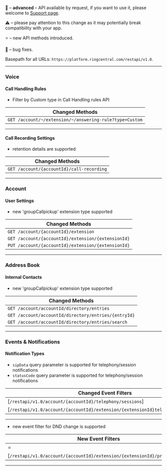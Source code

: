 
🔐 – **advanced** – API available by request, if you want to use it, please welcome to [Support page](https://developers.ringcentral.com/support.html).

⚠️ – please pay attention to this change as it may potentially break compatibility with your app.

⭐️ – new API methods introduced.

🔧 – bug fixes.

Basepath for all URLs: `https://platform.ringcentral.com/restapi/v1.0`.

---

### Voice

#### Call Handling Rules

* Filter by Custom type in Call Handling rules API

|Changed Methods|
|-----------|
| `GET /account/~/extension/~/answering-rule?type=Custom`|

---

#### Call Recording Settings

* retention details are supported

|Changed Methods|
|-----------|
| `GET /account/{accountId}/call-recording`|

---

### Account

#### User Settings

* new 'groupCallpickup' extension type supported

|Changed Methods|
|-----------|
|`GET /account/{accountId}/extension`|
|`GET /account/{accountId}/extension/{extensionId}`|
|`PUT /account/{accountId}/extension/{extensionId}`|

---

### Address Book

#### Internal Contacts

* new 'groupCallpickup' extension type supported

|Changed Methods|
|-----------|
|`GET /account/accountId/directory/entries`|
|`GET /account/accountId/directory/entries/{entryId}`|
|`GET /account/accountId/directory/entries/search`|

---

### Events & Notifications

#### Notification Types

* `sipData` query parameter is supported for telephony/session notifications 
* `statusCode` query parameter is supported for telephony/session notifications 

|Changed Event Filters|
|---------------------|
|[`/restapi/v1.0/account/{accountId}/telephony/sessions`]|
|[`/restapi/v1.0/account/{accountId}/extension/{extensionId}telephony/sessions`]|

---

* new event filter for DND change is supported

|New Event Filters|
|---------------------|
|⭐️ [`/restapi/v1.0/account/{accountId}/extension/{extensionId}/presence/dnd`]|

---